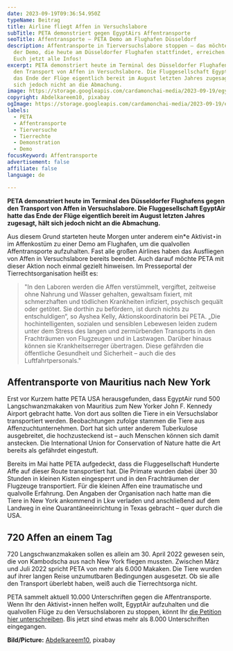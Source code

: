 ```yaml
---
date: 2023-09-19T09:36:54.950Z
typeName: Beitrag
title: Airline fliegt Affen in Versuchslabore
subTitle: PETA demonstriert gegen EgyptAirs Affentransporte
seoTitle: Affentransporte – PETA Demo am Flughafen Düsseldorf
description: Affentransporte in Tierversuchslabore stoppen – das möchte PETA mit
  der Demo, die heute am Düsseldorfer Flughafen stattfindet, erreichen. Holt
  Euch jetzt alle Infos!
excerpt: PETA demonstriert heute im Terminal des Düsseldorfer Flughafens gegen
  den Transport von Affen in Versuchslabore. Die Fluggesellschaft EgyptAir hatte
  das Ende der Flüge eigentlich bereit im August letzten Jahres zugesagt, hält
  sich jedoch nicht an die Abmachung.
image: https://storage.googleapis.com/cardamonchai-media/2023-09-19/egyptair-abdelkareem10-pixabay-affentransporte-peta-jpg-imagine-887868_a79a93_1024_768/640.webp
copyright: Abdelkareem10, pixabay
ogImage: https://storage.googleapis.com/cardamonchai-media/2023-09-19/egyptair-abdelkareem10-pixabay-affentransporte-peta-og-jpg-imagine-887868_ab9d94_1200_628/640.webp
labels:
  - PETA
  - Affentransporte
  - Tierversuche
  - Tierrechte
  - Demonstration
  - Demo
focusKeyword: Affentransporte
advertisement: false
affiliate: false
language: de

---
```


**PETA demonstriert heute im Terminal des Düsseldorfer Flughafens gegen den Transport von Affen in Versuchslabore. Die Fluggesellschaft EgyptAir hatte das Ende der Flüge eigentlich bereit im August letzten Jahres zugesagt, hält sich jedoch nicht an die Abmachung.**

Aus diesem Grund starteten heute Morgen unter anderem ein\*e Aktivist⋆in im Affenkostüm zu einer Demo am Flughafen, um die qualvollen Affentransporte aufzuhalten. Fast alle großen Airlines haben das Ausfliegen von Affen in Versuchslabore bereits beendet. Auch darauf möchte PETA mit dieser Aktion noch einmal gezielt hinweisen. Im Presseportal der Tierrechtsorganisation heißt es:

> "In den Laboren werden die Affen verstümmelt, vergiftet, zeitweise ohne Nahrung und Wasser gehalten, gewaltsam fixiert, mit schmerzhaften und tödlichen Krankheiten infiziert, psychisch gequält oder getötet. Sie dorthin zu befördern, ist durch nichts zu entschuldigen“, so Ayshea Kelly, Aktionskoordinatorin bei PETA. „Die hochintelligenten, sozialen und sensiblen Lebewesen leiden zudem unter dem Stress des langen und zermürbenden Transports in den Frachträumen von Flugzeugen und in Lastwagen. Darüber hinaus können sie Krankheitserreger übertragen. Diese gefährden die öffentliche Gesundheit und Sicherheit – auch die des Luftfahrtpersonals."

## Affentransporte von Mauritius nach New York

Erst vor Kurzem hatte PETA USA herausgefunden, dass EgyptAir rund 500 Langschwanzmakaken von Mauritius zum New Yorker John F. Kennedy Airport gebracht hatte. Von dort aus sollten die Tiere in ein Versuchslabor transportiert werden. Beobachtungen zufolge stammen die Tiere aus Affenzuchtunternehmen. Dort hat sich unter anderem Tuberkulose ausgebreitet, die hochzusteckend ist – auch Menschen können sich damit anstecken. Die International Union for Conservation of Nature hatte die Art bereits als gefährdet eingestuft.

Bereits im Mai hatte PETA aufgedeckt, dass die Fluggesellschaft Hunderte Affe auf dieser Route transportiert hat. Die Primate wurden dabei über 30 Stunden in kleinen Kisten eingesperrt und in den Frachträumen der Flugzeuge transportiert. Für die kleinen Affen eine traumatische und qualvolle Erfahrung. Den Angaben der Organisation nach hatte man die Tiere in New York ankommend in Lkw verladen und anschließend auf dem Landweg in eine Quarantäneeinrichtung in Texas gebracht – quer durch die USA.

## 720 Affen an einem Tag

720 Langschwanzmakaken sollen es allein am 30. April 2022 gewesen sein, die von Kambodscha aus nach New York fliegen mussten. Zwischen März und Juli 2022 spricht PETA von mehr als 6.000 Makaken. Die Tiere wurden auf ihrer langen Reise unzumutbaren Bedingungen ausgesetzt. Ob sie alle den Transport überlebt haben, weiß auch die Tierrechtsorga nicht.

PETA sammelt aktuell 10.000 Unterschriften gegen die Affentransporte. Wenn Ihr den Aktivist⋆innen helfen wollt, EgyptAir aufzuhalten und die qualvollen Flüge zu den Versuchslaboren zu stoppen, könnt Ihr [die Petition hier unterschreiben](https://www.peta.de/aktiv/egypt-air-affen-petition/). Bis jetzt sind etwas mehr als 8.000 Unterschriften eingegangen.

**Bild/Picture:** [Abdelkareem10](https://pixabay.com/photos/egyptair-cairo-airport-egypt-6047300/), pixabay
